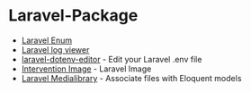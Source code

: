 # Laravel-Package

- [Laravel Enum](https://github.com/BenSampo/laravel-enum)
- [Laravel log viewer](https://github.com/rap2hpoutre/laravel-log-viewer)
- [laravel-dotenv-editor](https://github.com/Brotzka/laravel-dotenv-editor) - Edit your Laravel .env file
- [Intervention Image](http://image.intervention.io/) - Laravel Image
- [Laravel Medialibrary](https://github.com/spatie/laravel-medialibrary) - Associate files with Eloquent models